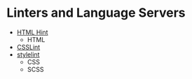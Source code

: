 # Linters and Language Servers
- [HTML Hint](https://htmlhint.io/)
    - HTML
- [CSSLint](https://github.com/CSSLint/csslint)
- [stylelint](https://stylelint.io/)
    - CSS
    - SCSS
